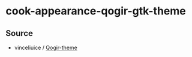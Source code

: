 

# cook-appearance-qogir-gtk-theme




## Source

* vinceliuice / [Qogir-theme](https://github.com/vinceliuice/Qogir-theme)
